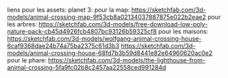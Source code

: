 liens pour les assets: 
planet 3: 
pour la map: 
https://sketchfab.com/3d-models/animal-crossing-map-9f53cb8a02134037887875e022b2eae2 
pour les arbres: 
https://sketchfab.com/3d-models/free-download-low-poly-nature-pack-cb45d4926fcb4807bc93126b59325cf8
pour les maisons: 
https://sketchfab.com/3d-models/wolfgang-animal-crossing-house-6caf9368dae24b74a75ba2375c61d3b3
https://sketchfab.com/3d-models/animal-crossing-house-68fd7b3b59d8441e82e64960620ac0e2
pour le phare: 
https://sketchfab.com/3d-models/the-lighthouse-from-animal-crossing-5fa9fc02b8c2457aa22558ced991284d
